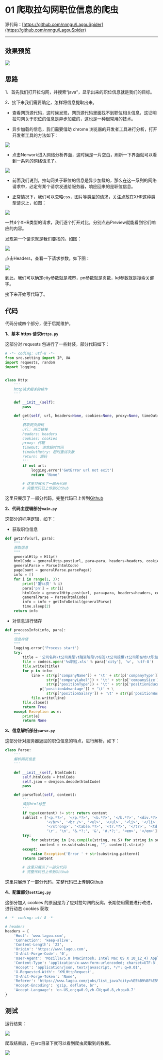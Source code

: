 # 01 爬取拉勾网职位信息的爬虫

源代码：[https://github.com/nnngu/LagouSpider](https://github.com/nnngu/LagouSpider)

---

## 效果预览

![][7]

## 思路

1、首先我们打开拉勾网，并搜索“java”，显示出来的职位信息就是我们的目标。

2、接下来我们需要确定，怎样将信息提取出来。

* 查看网页源代码，这时候发现，网页源代码里面找不到职位相关信息，这证明拉勾网关于职位的信息是异步加载的，这也是一种很常用的技术。

* 异步加载的信息，我们需要借助 chrome 浏览器的开发者工具进行分析，打开开发者工具的方法如下：

![][1]

* 点击Nerwork进入网络分析界面，这时候是一片空白，刷新一下界面就可以看到一系列的网络请求了。

![][2]

* 前面我们说到，拉勾网关于职位的信息是异步加载的，那么在这一系列的网络请求中，必定有某个请求发送给服务器，响应回来的是职位信息。

* 正常情况下，我们可以忽略css，图片等类型的请求，关注点放在XHR这种类型请求上，如图：

![][3]

一共4个XHR类型的请求，我们逐个打开对比，分别点击Preview就能看到它们响应的内容。

发现第一个请求就是我们要找的。如图：

![][4]

点击Headers，查看一下请求参数。如下图：

![][5]

到此，我们可以确定city参数就是城市，pn参数就是页数，kd参数就是搜索关键字。

接下来开始写代码了。

## 代码

代码分成四个部分，便于后期维护。

**1、基本 https 请求`https.py`**

这部分对 requests 包进行了一些封装，部分代码如下：

```python
# -*- coding: utf-8 -*-
from src.setting import IP, UA
import requests, random
import logging


class Http:
    '''
    http请求相关的操作
    '''

    def __init__(self):
        pass

    def get(self, url, headers=None, cookies=None, proxy=None, timeOut=5, timeOutRetry=5):
        '''
        获取网页源码
        url: 网页链接
        headers: headers
        cookies: cookies
        proxy: 代理
        timeOut: 请求超时时间
        timeOutRetry: 超时重试次数
        return: 源码
        '''
        if not url:
            logging.error('GetError url not exit')
            return 'None'
			
		# 这里只展示了一部分代码
		# 完整代码已上传到Github
```

这里只展示了一部分代码，完整代码已上传到[Github](https://github.com/nnngu/LagouSpider)

**2、代码主逻辑部分`main.py`**

这部分的程序逻辑，如下：

* 获取职位信息

```python
def getInfo(url, para):
    """
    获取信息
    """
    generalHttp = Http()
    htmlCode = generalHttp.post(url, para=para, headers=headers, cookies=cookies)
    generalParse = Parse(htmlCode)
    pageCount = generalParse.parsePage()
    info = []
    for i in range(1, 3):
        print('第%s页' % i)
        para['pn'] = str(i)
        htmlCode = generalHttp.post(url, para=para, headers=headers, cookies=cookies)
        generalParse = Parse(htmlCode)
        info = info + getInfoDetail(generalParse)
        time.sleep(2)
    return info
```

* 对信息进行储存

```python
def processInfo(info, para):
    """
    信息存储
    """
    logging.error('Process start')
    try:
        title = '公司名称\t公司类型\t融资阶段\t标签\t公司规模\t公司所在地\t职位类型\t学历要求\t福利\t薪资\t工作经验\n'
        file = codecs.open('%s职位.xls' % para['city'], 'w', 'utf-8')
        file.write(title)
        for p in info:
            line = str(p['companyName']) + '\t' + str(p['companyType']) + '\t' + str(p['companyStage']) + '\t' + \
                   str(p['companyLabel']) + '\t' + str(p['companySize']) + '\t' + str(p['companyDistrict']) + '\t' + \
                   str(p['positionType']) + '\t' + str(p['positionEducation']) + '\t' + str(
                p['positionAdvantage']) + '\t' + \
                   str(p['positionSalary']) + '\t' + str(p['positionWorkYear']) + '\n'
            file.write(line)
        file.close()
        return True
    except Exception as e:
        print(e)
        return None
```

**3、信息解析部分`parse.py`**

这部分针对服务器返回的职位信息的特点，进行解析，如下：

```python
class Parse:
    '''
    解析网页信息
    '''

    def __init__(self, htmlCode):
        self.htmlCode = htmlCode
        self.json = demjson.decode(htmlCode)
        pass

    def parseTool(self, content):
        '''
        清除html标签
        '''
        if type(content) != str: return content
        sublist = ['<p.*?>', '</p.*?>', '<b.*?>', '</b.*?>', '<div.*?>', '</div.*?>',
                   '</br>', '<br />', '<ul>', '</ul>', '<li>', '</li>', '<strong>',
                   '</strong>', '<table.*?>', '<tr.*?>', '</tr>', '<td.*?>', '</td>',
                   '\r', '\n', '&.*?;', '&', '#.*?;', '<em>', '</em>']
        try:
            for substring in [re.compile(string, re.S) for string in sublist]:
                content = re.sub(substring, "", content).strip()
        except:
            raise Exception('Error ' + str(substring.pattern))
        return content
		
		# 这里只展示了一部分代码
		# 完整代码已上传到Github
```

这里只展示了一部分代码，完整代码已上传到[Github](https://github.com/nnngu/LagouSpider)

**4、配置部分`setting.py`**

这部分加入 cookies 的原因是为了应对拉勾网的反爬，长期使用需要进行改进，进行动态 cookies 获取

```python
# -*- coding: utf-8 -*-

# headers
headers = {
    'Host': 'www.lagou.com',
    'Connection': 'keep-alive',
    'Content-Length': '23',
    'Origin': 'https://www.lagou.com',
    'X-Anit-Forge-Code': '0',
    'User-Agent': 'Mozilla/5.0 (Macintosh; Intel Mac OS X 10_12_4) AppleWebKit/537.36 (KHTML, like Gecko) Chrome/63.0.3239.132 Safari/537.36',
    'Content-Type': 'application/x-www-form-urlencoded; charset=UTF-8',
    'Accept': 'application/json, text/javascript, */*; q=0.01',
    'X-Requested-With': 'XMLHttpRequest',
    'X-Anit-Forge-Token': 'None',
    'Referer': 'https://www.lagou.com/jobs/list_java?city=%E5%B9%BF%E5%B7%9E&cl=false&fromSearch=true&labelWords=&suginput=',
    'Accept-Encoding': 'gzip, deflate, br',
    'Accept-Language': 'en-US,en;q=0.9,zh-CN;q=0.8,zh;q=0.7'
}
```

## 测试

运行结果：

![][6]

爬取结束后，在src目录下就可以看到爬虫爬取到的数据。

![][7]


  [1]: https://www.github.com/nnngu/FigureBed/raw/master/2018/2/3/1517604536071.jpg
  [2]: https://www.github.com/nnngu/FigureBed/raw/master/2018/2/3/1517604631241.jpg
  [3]: https://www.github.com/nnngu/FigureBed/raw/master/2018/2/3/1517605038140.jpg
  [4]: https://www.github.com/nnngu/FigureBed/raw/master/2018/2/3/1517605245280.jpg
  [5]: https://www.github.com/nnngu/FigureBed/raw/master/2018/2/3/1517605796162.jpg
  [6]: https://www.github.com/nnngu/FigureBed/raw/master/2018/2/3/1517607653279.jpg
  [7]: https://www.github.com/nnngu/FigureBed/raw/master/2018/2/3/1517607553153.jpg